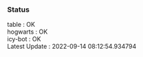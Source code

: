 ### Status


table : OK  
hogwarts : OK  
icy-bot : OK  
Latest Update : 2022-09-14 08:12:54.934794
